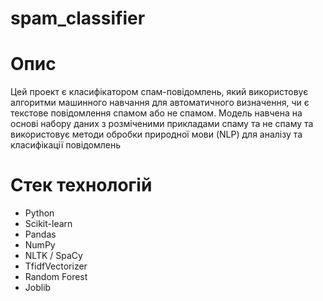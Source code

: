 # spam_classifier


# Опис

Цей проект є класифікатором спам-повідомлень, який використовує алгоритми машинного навчання для автоматичного визначення, чи є текстове повідомлення спамом або не спамом. Модель навчена на основі набору даних з розміченими прикладами спаму та не спаму та використовує методи обробки природної мови (NLP) для аналізу та класифікації повідомлень

# Стек технологій

- Python
- Scikit-learn
- Pandas
- NumPy
- NLTK / SpaCy
- TfidfVectorizer
- Random Forest 
- Joblib 
